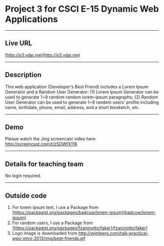 # Project 3 for CSCI E-15 Dynamic Web Applications

----
## Live URL
[http://p3.ydai.me](http://p3.ydai.me)

----
## Description
This web application (Developer's Best Friend) includes a Lorem Ipsum Generator and a Random User Generator: (1) Lorem Ipsum Generator can be used to generate 1~9 random random lorem-ipsum paragraphs; (2) Random User Generator can be used to generate 1~9 random users' profile including name, birthdate, phone, email, address, and a short biosketch, etc.

----
## Demo
Please watch the Jing screencast video here http://screencast.com/t/zSDWfX116

----
## Details for teaching team
No login required.

----
## Outside code
1. For lorem ipsum text, I use a Package from [https://packagist.org/packages/badcow/lorem-ipsum](badcow/lorem-ipsum)
2. For random users, I use a Package from [https://packagist.org/packages/fzaninotto/faker](fzaninotto/faker)
3. Logo image is downloaded from http://wimleers.com/talk-practical-wpo-intro-2013/img/best-friends.gif
